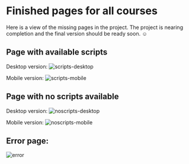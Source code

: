 # Finished pages for all courses

Here is a view of the missing pages in the project. The project is nearing completion and the final version should be ready soon. ☺️

## Page with available scripts
Desktop version:
![scripts-desktop](https://github.com/imlina00/HCI-2023-24/assets/92427754/90d018e9-3e73-40c5-8183-49029003fa36)

Mobile version:
![scripts-mobile](https://github.com/imlina00/HCI-2023-24/assets/92427754/f04dde6a-2e14-4a12-9fc6-f13f88ab73c8)

## Page with no scripts available
Desktop version:
![noscripts-desktop](https://github.com/imlina00/HCI-2023-24/assets/92427754/1e9f2f0b-6ba6-43ea-9afe-664247d71d6e)

Mobile version:
![noscripts-mobile](https://github.com/imlina00/HCI-2023-24/assets/92427754/ba64900a-f73a-4619-bcba-1d724b89cb07)

## Error page:
![error](https://github.com/imlina00/HCI-2023-24/assets/92427754/c8a8e5e1-fb7a-4475-8f1a-af04e89c503e)
